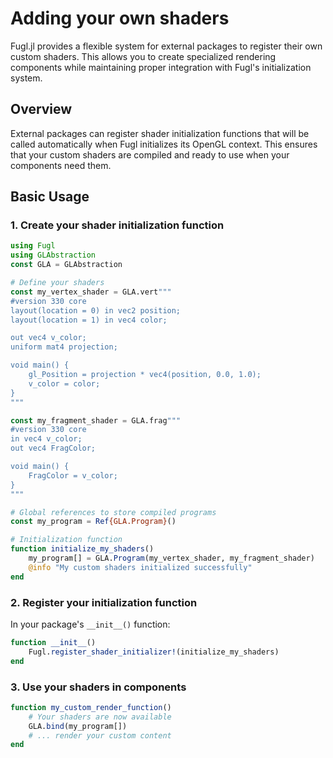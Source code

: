 # Adding your own shaders

Fugl.jl provides a flexible system for external packages to register their own custom shaders. This allows you to create specialized rendering components while maintaining proper integration with Fugl's initialization system.

## Overview

External packages can register shader initialization functions that will be called automatically when Fugl initializes its OpenGL context. This ensures that your custom shaders are compiled and ready to use when your components need them.

## Basic Usage

### 1. Create your shader initialization function

```julia
using Fugl
using GLAbstraction
const GLA = GLAbstraction

# Define your shaders
const my_vertex_shader = GLA.vert"""
#version 330 core
layout(location = 0) in vec2 position;
layout(location = 1) in vec4 color;

out vec4 v_color;
uniform mat4 projection;

void main() {
    gl_Position = projection * vec4(position, 0.0, 1.0);
    v_color = color;
}
"""

const my_fragment_shader = GLA.frag"""
#version 330 core
in vec4 v_color;
out vec4 FragColor;

void main() {
    FragColor = v_color;
}
"""

# Global references to store compiled programs
const my_program = Ref{GLA.Program}()

# Initialization function
function initialize_my_shaders()
    my_program[] = GLA.Program(my_vertex_shader, my_fragment_shader)
    @info "My custom shaders initialized successfully"
end
```

### 2. Register your initialization function

In your package's `__init__()` function:

```julia
function __init__()
    Fugl.register_shader_initializer!(initialize_my_shaders)
end
```

### 3. Use your shaders in components

```julia
function my_custom_render_function()
    # Your shaders are now available
    GLA.bind(my_program[])
    # ... render your custom content
end
```
